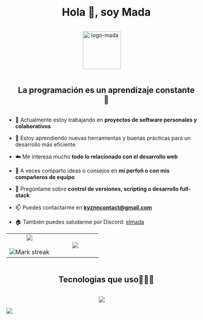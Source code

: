 <div id="user-content-toc">
  <ul align="center">
    <summary><h1 style="display: inline-block">Hola 👋, soy Mada</h1></summary>
  </ul>
</div>



<div align="center">
  <img  src="https://i.imgur.com/BHrP58Z.png"
       alt="logo-mada" height=100 /></a>
</div>



<div id="user-content-toc">
  <ul align="center">
    <summary><h2 style="display: inline-block">La programación es un aprendizaje constante 📕</h2></summary>
  </ul>
</div>

- 🔭 Actualmente estoy trabajando en **proyectos de software personales y colaborativos**

- 🌱 Estoy aprendiendo nuevas herramientas y buenas prácticas para un desarrollo más eficiente

- ☁️ Me interesa mucho **todo lo relacionado con el desarrollo web**

- 📝 A veces comparto ideas o consejos en **mi perfoñ o con mis compañeros de equipo**

- 💬 Pregúntame sobre **control de versiones, scripting o desarrollo full-stack**

- 📫 Puedes contactarme en **kyznncontact@gmail.com**

- 🏠 También puedes saludarme por Discord: [elmada](https://discordapp.com/users/541625502121590798)



<p align="center">
  
<table align="center">
<tr border="none">
<td width="50%" align="center">
  
  <img  align="center"  src="https://github-readme-stats.vercel.app/api?username=Dev-Mada&theme=dark&show_icons=true&count_private=true" />
  <br></br>
  <img  title="Mi racha" alt="Mark streak" src="https://github-readme-streak-stats.herokuapp.com/?user=Dev-Mada&theme=dark&hide_border=false" /> 
</td>

<td width="50%" align="center">

  <img  align="center"  src="https://github-readme-stats.anuraghazra1.vercel.app/api/top-langs/?username=Dev-Mada&theme=dark&hide_border=false&no-bg=true&no-frame=true&langs_count=10"/>
  
  </td>
</tr>
</table>


<div id="user-content-toc">
  <ul align="center">
    <summary><h2 style="display: inline-block">Tecnologias que uso👨🏻‍💻</h2></summary>
  </ul>
</div>

<p align="center">
  <a href="https://skillicons.dev">
    <img src="https://skillicons.dev/icons?i=git,css,discord,postgres,github,html,js,lua,mysql,nodejs,react,tailwind,ts,vscode&perline=14" />
  </a>
</p>


<img src="https://user-images.githubusercontent.com/73097560/115834477-dbab4500-a447-11eb-908a-139a6edaec5c.gif">
